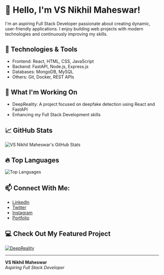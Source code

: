# 👋 Hello, I'm VS Nikhil Maheswar!

I'm an aspiring Full Stack Developer passionate about creating dynamic, user-friendly applications. I enjoy building web projects with modern technologies and continuously improving my skills.

## 🚀 Technologies & Tools
- Frontend: React, HTML, CSS, JavaScript
- Backend: FastAPI, Node.js, Express.js
- Databases: MongoDB, MySQL
- Others: Git, Docker, REST APIs

## 🌱 What I'm Working On
- DeepReality: A project focused on deepfake detection using React and FastAPI
- Enhancing my Full Stack Development skills

## 📈 GitHub Stats
![VS Nikhil Maheswar's GitHub Stats](https://github-readme-stats.vercel.app/api?username=Vsnikhilmaheswar&show_icons=true&theme=radical)

## 🔥 Top Languages
![Top Languages](https://github-readme-stats.vercel.app/api/top-langs/?username=Vsnikhilmaheswar&layout=compact&theme=radical)

## 📫 Connect With Me:
- [LinkedIn](https://www.linkedin.com/in/vs-nikhil-maheswar)
- [Twitter](https://twitter.com/nikhil-maheswar)
- [Instagram](https://www.instagram.com/vs.nikhil)
- [Portfolio](https://vs-nikhil-maheswar.dev)

## 💻 Check Out My Featured Project

[![DeepReality](https://via.placeholder.com/800x400.png?text=DeepReality+-+Click+to+View+Repo)](https://github.com/vs-nikhil-maheswar/deepreality)

---

**VS Nikhil Maheswar**  
_Aspiring Full Stack Developer_
